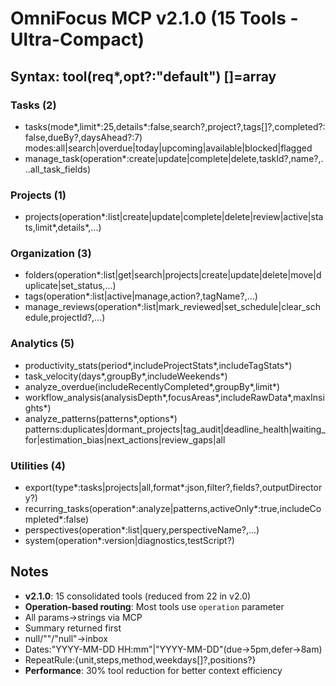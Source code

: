 # OmniFocus MCP v2.1.0 (15 Tools - Ultra-Compact)

## Syntax: tool(req*,opt?:"default") []=array

### Tasks (2)
- tasks(mode*,limit*:25,details*:false,search?,project?,tags[]?,completed?:false,dueBy?,daysAhead?:7) modes:all|search|overdue|today|upcoming|available|blocked|flagged
- manage_task(operation*:create|update|complete|delete,taskId?,name?,...all_task_fields)

### Projects (1)
- projects(operation*:list|create|update|complete|delete|review|active|stats,limit*,details*,...)

### Organization (3)
- folders(operation*:list|get|search|projects|create|update|delete|move|duplicate|set_status,...)
- tags(operation*:list|active|manage,action?,tagName?,...)
- manage_reviews(operation*:list|mark_reviewed|set_schedule|clear_schedule,projectId?,...)

### Analytics (5)
- productivity_stats(period*,includeProjectStats*,includeTagStats*)
- task_velocity(days*,groupBy*,includeWeekends*)
- analyze_overdue(includeRecentlyCompleted*,groupBy*,limit*)
- workflow_analysis(analysisDepth*,focusAreas*,includeRawData*,maxInsights*)
- analyze_patterns(patterns*,options*) patterns:duplicates|dormant_projects|tag_audit|deadline_health|waiting_for|estimation_bias|next_actions|review_gaps|all

### Utilities (4)
- export(type*:tasks|projects|all,format*:json,filter?,fields?,outputDirectory?)
- recurring_tasks(operation*:analyze|patterns,activeOnly*:true,includeCompleted*:false)
- perspectives(operation*:list|query,perspectiveName?,...)
- system(operation*:version|diagnostics,testScript?)

## Notes
- **v2.1.0**: 15 consolidated tools (reduced from 22 in v2.0)
- **Operation-based routing**: Most tools use `operation` parameter
- All params→strings via MCP
- Summary returned first  
- null/""/​"null"→inbox
- Dates:"YYYY-MM-DD HH:mm"|"YYYY-MM-DD"(due→5pm,defer→8am)
- RepeatRule:{unit,steps,method,weekdays[]?,positions?}
- **Performance**: 30% tool reduction for better context efficiency